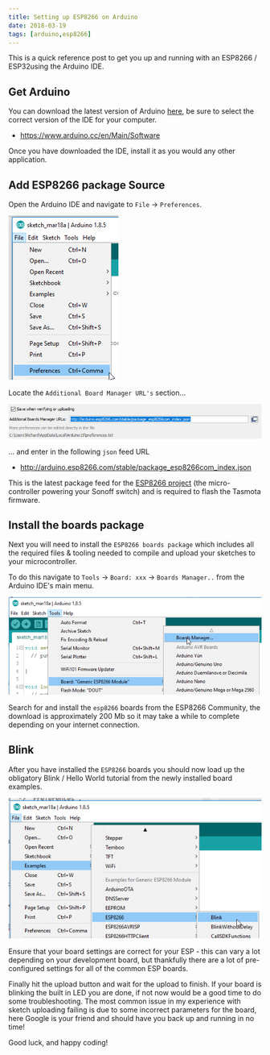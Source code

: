 ```yaml
---
title: Setting up ESP8266 on Arduino
date: 2018-03-19
tags: [arduino,esp8266]
---
```


This is a quick reference post to get you up and running with an ESP8266 / ESP32using the Arduino IDE.

## Get Arduino
You can download the latest version of Arduino [here](https://www.arduino.cc/en/software), be sure to select the correct version of the IDE for your computer.

- https://www.arduino.cc/en/Main/Software

Once you have downloaded the IDE, install it as you would any other application.

## Add ESP8266 package Source
Open the Arduino IDE and navigate to `File` -> `Preferences`.

<img src="./001.png" alt="" />

Locate the `Additional Board Manager URL's` section...

<img src="./002.png" alt="" />

... and enter in the following `json` feed URL

- http://arduino.esp8266.com/stable/package_esp8266com_index.json

This is the latest package feed for the [ESP8266 project](https://github.com/esp8266/Arduino) (the micro-controller powering your Sonoff switch) and is required to flash the Tasmota firmware.

## Install the boards package
Next you will need to install the `ESP8266 boards package` which includes all the required files & tooling needed to compile and upload your sketches to your microcontroller.

To do this navigate to `Tools` -> `Board: xxx` -> `Boards Manager..` from the Arduino IDE's main menu.

<img src="./003.png" alt="" />

Search for and install the `esp8266` boards from the ESP8266 Community, the download is approximately 200 Mb so it may take a while to complete depending on your internet connection.

## Blink
After you have installed the `ESP8266` boards you should now load up the obligatory Blink / Hello World tutorial from the newly installed board examples.

<img src="./004.png" alt="" />

Ensure that your board settings are correct for your ESP - this can vary a lot depending on your development board, but thankfully there are a lot of pre-configured settings for all of the common ESP boards.

Finally hit the upload button and wait for the upload to finish. If your board is blinking the built in LED you are done, if not now would be a good time to do some troubleshooting. The most common issue in my experience with sketch uploading failing is due to some incorrect parameters for the board, here Google is your friend and should have you back up and running in no time!

Good luck, and happy coding!
